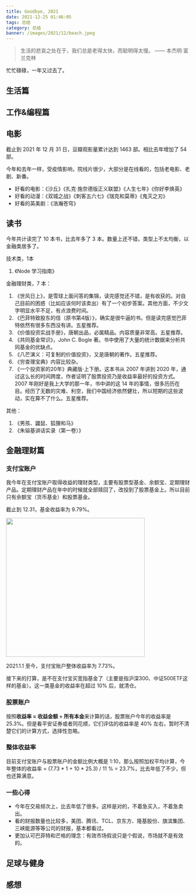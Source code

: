 ```yaml
---
title: Goodbye, 2021
date: 2021-12-25 01:46:05
tags: 总结
category: 总结
banner: /images/2021/12/beach.jpeg
---
```


> 生活的悲哀之处在于，我们总是老得太快，而聪明得太慢。
> —— 本杰明·富兰克林

忙忙碌碌，一年又过去了。

## 生活篇


## 工作&编程篇

## 电影

截止到 2021 年 12 月 31 日，豆瓣观影量累计达到 1463 部。相比去年增加了 54 部。

今年和去年一样，受疫情影响，院线片很少，大部分是在线看的，包括老电影、老剧、新番。

+ 好看的电影：《沙丘》《扎克·施奈德版正义联盟》《人生七年》《你好李焕英》
+ 好看的动漫：《双城之战》《刺客五六七》《瑞克和莫蒂》《鬼灭之刃》
+ 好看的英美剧：《浩瀚苍穹》

## 读书

今年共计读完了 10 本书，比去年多了 3 本。数量上还不错，类型上不太均衡，以金融类居多了。

技术类，1本

1. 《Node 学习指南》

金融理财类，7 本：

1. 《世风日上》，是雪球上面问答的集锦，读完感觉还不错，是有收获的。对自己目前的困惑（比如应该何时该卖出）有了一个初步答案。其他方面，不少文字明显水平不足，有点浪费时间。
2. 《巴菲特致股东的信（原书第4版）》，确实是很牛逼的书。但是读完感觉巴菲特依然有很多东西没有讲。五星推荐。
3. 《价值投资实战手册》，唐朝出品，必属精品。内容质量非常高。五星推荐。
4. 《共同基金常识》，John C. Bogle 著。书中使用了大量的统计数据来分析共同基金的优缺点。
5. 《八芒演义：可复制的价值投资》，又是唐朝的著作。五星推荐。
6. 《穷查理宝典》内容比较杂。
7. 《一个投资家的20年》典藏版·上下册。这本书从 2007 年讲到 2020 年，通过这么长的时间跨度，作者证明了股票投资乃是收益率最好的投资方式。2007 年刚好是我上大学的那一年，书中讲的这 14 年的事情，很多历历在目。经历了无数的灾难、利空，我们中国经济依然健壮，所以短期的这些波动，实在算不了什么。五星推荐。

其他：

1. 《男孩、鼹鼠、狐狸和马》
2. 《朱镕基讲话实录（第一卷）》


## 金融理财篇

### 支付宝账户

我今年在支付宝账户取得收益的理财类型，主要有股票型基金、余额宝、定期理财产品。定期理财产品在年中的时候就全部赎回了，改投到了股票基金上。所以目前只有余额宝（货币基金）和股票基金。

截止到 12.31，基金收益率为 9.79%。

<img src="/images/2021/12/alipay-fund.jpeg" style="width: 380px" />

2021.1.1 至今，支付宝账户整体收益率为 7.73%。

接下来的打算，是不在支付宝买宽指基金了（主要是指沪深300、中证500ETF这样的基金）。这一类基金的收益率在超过 10% 后，就清仓。

### 股票账户

按照**收益率 = 收益金额 ÷ 所有本金**来计算的话，股票账户今年的收益率是 25.3%。但是看平安证券或者同花顺，它们评估的收益率是 40% 左右，暂时不清楚它们的计算方式，选择性忽略。

### 整体收益率

目前支付宝账户与股票账户的金额比例大概是 1:10，那么按照加权平均计算，今年整体的收益率 = (7.73 * 1 + 10 * 25.3) / 11 % = 23.7%，比去年低了不少，但也还算满意。

### 一些心得

+ 今年在交易频次上，比去年低了很多。这样是对的，不着急买入，不着急卖出。
+ 看的财报数量也比较多，美团、腾讯、TCL、京东方、隆基股份、旗滨集团、三峡能源等等公司的财报，基本都看过。
+ 更加认可巴菲特和芒格的理念：有效市场假说只是个假说，市场就不是有效的。

## 足球与健身

## 感想
